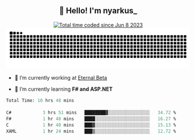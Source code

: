 <h2 align="center">👋 Hello! I'm nyarkus_</h2>
<p align="center">
  <a href="https://wakatime.com/@8f9aa332-6725-4e00-a5d9-b2317a4b74a6">
    <img src="https://wakatime.com/badge/user/8f9aa332-6725-4e00-a5d9-b2317a4b74a6.svg" alt="Total time coded since Jun 8 2023" />
  </a>
  <br>
  <img src = "https://github.com/nyarkus/nyarkus/blob/output/github-snake-dark.svg">
</p>

- 🔭 I’m currently working at [Eternal Beta](https://github.com/Kacianoki/Eternal-Beta)
<!--- 💬 Ask me about **nothing :<**-->
- 🌱 I’m currently learning **F# and ASP.NET**

<!--START_SECTION:waka-->

```fs
Total Time: 10 hrs 48 mins

C#            3 hrs 51 mins   ████████▓░░░░░░░░░░░░░░░░   34.72 %
F#            1 hr 48 mins    ████░░░░░░░░░░░░░░░░░░░░░   16.27 %
C             1 hr 40 mins    ███▓░░░░░░░░░░░░░░░░░░░░░   15.13 %
XAML          1 hr 24 mins    ███▒░░░░░░░░░░░░░░░░░░░░░   12.72 %
```

<!--END_SECTION:waka-->
